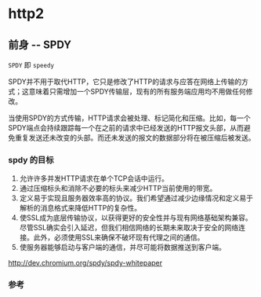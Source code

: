 

# http2







## 前身 -- SPDY

`SPDY` 即 `speedy` 

SPDY并不用于取代HTTP，它只是修改了HTTP的请求与应答在网络上传输的方式；这意味着只需增加一个SPDY传输层，现有的所有服务端应用均不用做任何修改。 

当使用SPDY的方式传输，HTTP请求会被处理、标记简化和压缩。比如，每一个SPDY端点会持续跟踪每一个在之前的请求中已经发送的HTTP报文头部，从而避免重复发送还未改变的头部。而还未发送的报文的数据部分将在被压缩后被发送。

### spdy 的目标

1. 允许许多并发HTTP请求在单个TCP会话中运行。
2. 通过压缩标头和消除不必要的标头来减少HTTP当前使用的带宽。
3. 定义易于实现且服务器效率高的协议。我们希望通过减少边缘情况和定义易于解析的消息格式来降低HTTP的复杂性。
4. 使SSL成为底层传输协议，以获得更好的安全性并与现有网络基础架构兼容。尽管SSL确实会引入延迟，但我们相信网络的长期未来取决于安全的网络连接。此外，必须使用SSL来确保不破坏现有代理之间的通信。  
5. 使服务器能够启动与客户端的通信，并尽可能将数据推送到客户端。

http://dev.chromium.org/spdy/spdy-whitepaper













































### 参考

[1]: https://zh.wikipedia.org/wiki/SPDY	"SPDY wiki"



[^2]: spdy wiki







